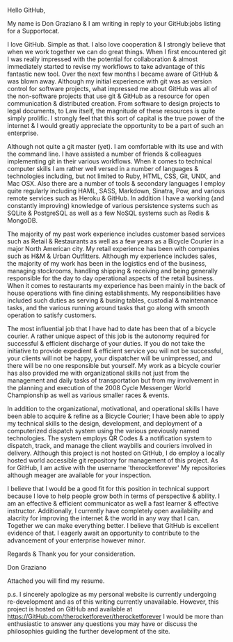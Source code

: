 Hello GitHub,

My name is Don Graziano & I am writing in reply to your GitHub:jobs listing for a Supportocat.

I love GitHub. Simple as that. I also love cooperation & I strongly believe that when we work together we can do great things. When I first encountered git I was really impressed with the potential for collaboration & almost immediately started to revise my workflows to take advantage of this fantastic new tool. Over the next few months I became aware of GitHub & was blown away. Although my initial experience with git was as version control for software projects, what impressed me about GitHub was all of the non-software projects that use git & GitHub as a resource for open communication & distributed creation. From software to design projects to legal documents, to Law itself, the magnitude of these resources is quite simply prolific. I strongly feel that this sort of capital is the true power of the internet & I would greatly appreciate the opportunity to be a part of such an enterprise.

Although not quite a git master (yet). I am comfortable with its use and with the command line. I have assisted a number of friends & colleagues implementing git in their various workflows. When it comes to technical computer skills I am rather well versed in a number of languages & technologies including, but not limited to Ruby, HTML, CSS, Git, UNIX, and Mac OSX. Also there are a number of tools & secondary languages I employ quite regularly including HAML, SASS, Markdown, Sinatra, Pow, and various remote services such as Heroku & GitHub. In addition I have a working (and constantly improving) knowledge of various persistence systems such as SQLite & PostgreSQL as well as a few NoSQL systems such as Redis & MongoDB.

The majority of my past work experience includes customer based services such as Retail & Restaurants as well as a few years as a Bicycle Courier in a major North American city. My retail experience has been with companies such as H&M & Urban Outfitters. Although my experience includes sales, the majority of my work has been in the logistics end of the business, managing stockrooms, handling shipping & receiving and being generally responsible for the day to day operational aspects of the retail business. When it comes to restaurants my experience has been mainly in the back of house operations with fine dining establishments. My responsibilities have included such duties as serving & busing tables, custodial & maintenance tasks, and the various running around tasks that go along with smooth operation to satisfy customers.

The most influential job that I have had to date has been that of a bicycle courier. A rather unique aspect of this job is the autonomy required for successful & efficient discharge of your duties. If you do not take the initiative to provide expedient & efficient service you will not be successful, your clients will not be happy, your dispatcher will be unimpressed, and there will be no one responsible but yourself. My work as a bicycle courier has also provided me with organizational skills not just from the management and daily tasks of transportation but from my involvement in the planning and execution of the 2008 Cycle Messenger World Championship as well as various smaller races & events.

In addition to the organizational, motivational, and operational skills I have been able to acquire & refine as a Bicycle Courier; I have been able to apply my technical skills to the design, development, and deployment of a computerized dispatch system using the various previously named technologies. The system employs QR Codes & a notification system to dispatch, track, and manage the client waybills and couriers involved in delivery. Although this project is not hosted on GitHub, I do employ a locally hosted world accessible git repository for management of this project. As for GitHub, I am active with the username 'therocketforever' My repositories although meager are available for your inspection.

I believe that I would be a good fit for this position in technical support because I love to help people grow both in terms of perspective & ability. I am an effective & efficient communicator as well a fast learner & effective instructor. Additionally, I currently have completely open availability and alacrity for improving the internet & the world in any way that I can. Together we can make everything better. I believe that GitHub is excellent evidence of that. I eagerly await an opportunity to contribute to the advancement of your enterprise however minor.

Regards & Thank you for your consideration.

Don Graziano




Attached you will find my resume.

p.s. I sincerely apologize as my personal website is currently undergoing re-development and as of this writing currently unavailable. However, this project is hosted on GitHub and available at https://GitHub.com/therocketforever/therocketforever I would be more than enthusiastic to answer any questions you may have or discuss the philosophies guiding the further development of the site.


